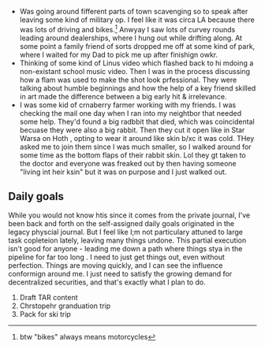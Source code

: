 - Was going around fifferent parts of town scavenging so to speak after leaving some kind of military op. I feel like it was circa LA because there was lots of driving and bikes.[^bk] Anwyay I saw lots of curvey rounds leading around dealerships, where I hung out while drifting along. At some point a family friend of sorts dropped me off at some kind of park, where I waited for my Dad to pick me up after finishign owkr.
- Thinking of some kind of Linus video which flashed back to hi mdoing a non-existant school music video. Then I was in the process discussing how a flam was used to make the shot look prfessional. They were talking about humble beginnings and how the help of a key friend skilled in art made the difference between a big early hit & irrelevance. 
- I was some kid of crnaberry farmer working with my friends. I was checking the mail one day when I ran into my neightbor that needed some help. They'd found a big radbbit that died, which was coincidental becuase they were also a big rabbit. Then they cut it open like in Star Warsa on Hoth , opting to wear it around like skin b/xc it was cold. THey asked me to join them since I was much smaller, so I walked around for some time as the bottom flaps of their rabbit skin. Lol they gt taken to the doctor and everyone was freaked out by then having someone "living int heir ksin" but it was on purpose and I just walked out.

[^bk]: btw "bikes" always means motorcycles

## Daily goals

While you would not know htis since it comes from the private journal, I've been back and forth on the self-assigned daily goals originated in the legacy physcial journal. But I feel like I;m not particulary attuned to large task copleteion lately, leaving many things undone. This partial execution isn't good for anyone - leading me down a path where things stya in the pipeline for far too long . I need to just get things out, even without perfection. Things are moving quickly, and I can see the influence conformign around me. I just need to satisfy the growing demand for decentralized securities, and that's exactly what I plan to do.

1. Draft TAR content
2. Chrstopehr granduation trip
3. Pack for ski trip
